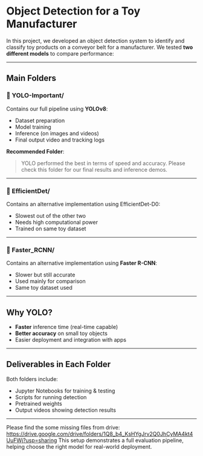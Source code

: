 # Object Detection for a Toy Manufacturer

In this project, we developed an object detection system to identify and classify toy products on a conveyor belt for a manufacturer. We tested **two different models** to compare performance:

---

## Main Folders

### 🔹 YOLO-Important/
Contains our full pipeline using **YOLOv8**:
- Dataset preparation  
- Model training  
- Inference (on images and videos)  
- Final output video and tracking logs  

**Recommended Folder**:  
> YOLO performed the best in terms of speed and accuracy. Please check this folder for our final results and inference demos.

---

### 🔹 EfficientDet/

Contains an alternative implementation using EfficientDet-D0: 

- Slowest out of the other two 
- Needs high computational power
- Trained on same toy dataset

---

### 🔹 Faster_RCNN/
Contains an alternative implementation using **Faster R-CNN**:
- Slower but still accurate  
- Used mainly for comparison  
- Same toy dataset used

---

## Why YOLO?

- **Faster** inference time (real-time capable)
- **Better accuracy** on small toy objects
- Easier deployment and integration with apps

---

## Deliverables in Each Folder

Both folders include:
- Jupyter Notebooks for training & testing
- Scripts for running detection
- Pretrained weights
- Output videos showing detection results

---
Please find the some missing files from drive: https://drive.google.com/drive/folders/1Q8_b4_KsHYgJrv2Q0JhCyMA4kt4UuFWj?usp=sharing
This setup demonstrates a full evaluation pipeline, helping choose the right model for real-world deployment.
